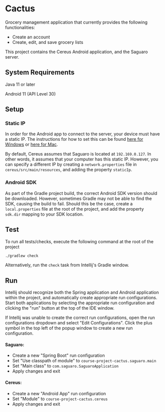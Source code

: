 # Cactus
Grocery management application that currently provides the following functionalities:
- Create an account
- Create, edit, and save grocery lists

This project contains the Cereus Android application, and the Saguaro server.

## System Requirements
Java 11 or later

Android 11 (API Level 30)

## Setup

### Static IP
In order for the Android app to connect to the server, your device must have a static IP. The instructions for how to set this can be found [here for Windows](https://kb.netgear.com/27476/How-do-I-set-a-static-IP-address-in-Windows) or [here for Mac](https://www.macinstruct.com/tutorials/how-to-set-a-static-ip-address-on-a-mac/). 

By default, Cereus assumes that Saguaro is located at `192.169.0.127`. In other words, it assumes that your computer has this static IP. However, you can specify a different IP by creating a `network.properties` file in `cereus/src/main/resources`, and adding the property `staticIp`.

### Android SDK

As part of the Gradle project build, the correct Android SDK version should be downloaded. However, sometimes Gradle may not be able to find the SDK, causing the build to fail. Should this be the case, create a `local.properties` file at the root of the project, and add the property `sdk.dir` mapping to your SDK location.

## Test

To run all tests/checks, execute the following command at the root of the project
```bash
./gradlew check
```

Alternatively, run the `check` task from Intellij's Gradle window.

## Run

Intellij should recognize both the Spring application and Android application within the project, and automatically create appropriate run configurations. Start both applications by selecting the appropriate run configuration and clicking the "run" button at the top of the IDE window.

If Intellij was unable to create the correct run configurations, open the run configurations dropdown and select "Edit Configurations". Click the plus symbol in the top left of the popup window to create a new run configuration.

#### Saguaro:

- Create a new "Spring Boot" run configuration
- Set "Use classpath of module" to `course-project-cactus.saguaro.main`
- Set "Main class" to `com.saguaro.SaguaroApplication`
- Apply changes and exit

#### Cereus:

- Create a new "Android App" run configuration
- Set "Module" to `course-project-cactus.cereus`
- Apply changes and exit